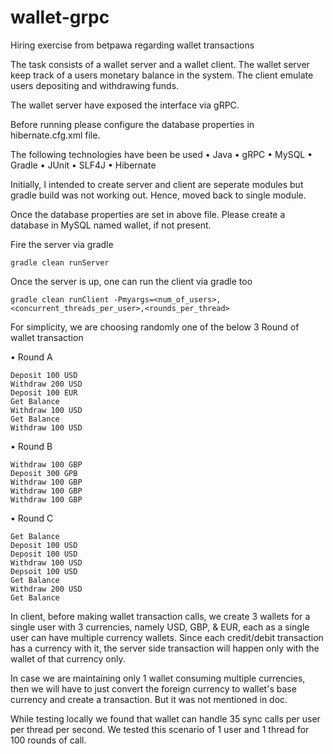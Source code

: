# wallet-grpc
Hiring exercise from betpawa regarding wallet transactions

The task consists of a wallet server and a wallet client. 
The wallet server keep track of a users monetary balance in the system. 
The client emulate users depositing and withdrawing funds.

The wallet server have exposed the interface via gRPC.

Before running please configure the database properties in hibernate.cfg.xml file.

The following technologies have been be used
•	Java
•	gRPC
•	MySQL
•	Gradle
•	JUnit
•	SLF4J
•	Hibernate

Initially, I intended to create server and client are seperate modules but gradle build was not working out.
Hence, moved back to single module.

Once the database properties are set in above file.
Please create a database in MySQL named wallet, if not present.

Fire the server via gradle
```
gradle clean runServer
```
Once the server is up, one can run the client via gradle too
```
gradle clean runClient -Pmyargs=<num_of_users>,<concurrent_threads_per_user>,<rounds_per_thread>
```

For simplicity, we are choosing randomly one of the below 3 Round of wallet transaction 

•	Round A
```
Deposit 100 USD  
Withdraw 200 USD
Deposit 100 EUR
Get Balance
Withdraw 100 USD
Get Balance  
Withdraw 100 USD
```
•	Round B
```
Withdraw 100 GBP  
Deposit 300 GPB
Withdraw 100 GBP  
Withdraw 100 GBP  
Withdraw 100 GBP
```
•	Round C
```
Get Balance
Deposit 100 USD  
Deposit 100 USD  
Withdraw 100 USD  
Depsoit 100 USD  
Get Balance  
Withdraw 200 USD  
Get Balance
```


In client, before making wallet transaction calls, we create 3 wallets for a single user with 3 currencies, namely USD, GBP, & EUR, each as a single user can have multiple currency wallets.
Since each credit/debit transaction has a currency with it, the server side transaction will happen only with the wallet of that currency only.

In case we are maintaining only 1 wallet consuming multiple currencies, then we will have to just convert the foreign currency to wallet's base currency and create a transaction. But it was not mentioned in doc.

While testing locally we found that wallet can handle 35 sync calls per user per thread per second.
We tested this scenario of 1 user and 1 thread for 100 rounds of call.

